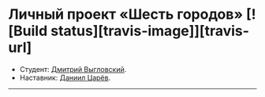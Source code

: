 # Личный проект «Шесть городов» [![Build status][travis-image]][travis-url]

* Студент: [Дмитрий Выгловский](https://up.htmlacademy.ru/react/5/user/1226749).
* Наставник: [Даниил Царёв](https://up.htmlacademy.ru/ecmascript/12/user/945835).

---
